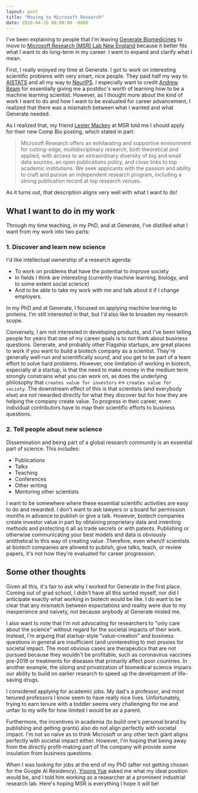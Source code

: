 ```yaml
---
layout: post
title: "Moving to Microsoft Research"
date: 2020-04-26 00:00:00 -0800
---
```


I've been explaining to people that I'm leaving [Generate Biomedicines](https://generatebiomedicines.com/) to move to [Microsoft Research (MSR) Lab New England](https://www.microsoft.com/en-us/research/lab/microsoft-research-new-england/) because it better fits what I want to do long-term in my career. I want to expand and clarify what I mean. 

First, I really enjoyed my time at Generate. I got to work on interesting scientific problems with very smart, nice people. They paid half my way to [AISTATS](https://yangkky.github.io/2019/05/15/reflections-on-aistats2019.html) and all my way to [NeurIPS](https://yangkky.github.io/2019/12/19/neurips-workshops-reflections.html). I especially want to credit [Andrew Beam](https://www.hsph.harvard.edu/andrew-beam/) for essentially giving me a postdoc's worth of learning how to be a machine learning scientist. However, as I thought more about the kind of work I want to do and how I want to be evaluated for career advancement, I realized that there was a mismatch between what I wanted and what Generate needed. 

As I realized that, my friend [Lester Mackey](https://www.microsoft.com/en-us/research/people/lmackey/) at MSR told me I should apply for their new Comp Bio posting, which stated in part:

>Microsoft Research offers an exhilarating and supportive environment for cutting-edge, multidisciplinary research, both theoretical and applied, with access to an extraordinary diversity of big and small data sources, an open publications policy, and close links to top academic institutions. We seek applicants with the passion and ability to craft and pursue an independent research program, including a strong publication record at top research venues. 

As it turns out, that description aligns very well with what I want to do!

## What I want to do in my work

Through my time teaching, in my PhD, and at Generate, I've distilled what I want from my work into two parts: 

### 1. Discover and learn new science

I'd like intellectual ownership of a research agenda:

- To work on problems that have the potential to improve society
- In fields I think are interesting (currently machine learning, biology, and to some extent social science)
- And to be able to take my work with me and talk about it if I change employers.

In my PhD and at Generate, I focused on applying machine learning to proteins. I'm still interested in that, but I'd also like to broaden my research scope. 

Conversely, I am not interested in developing products, and I've been telling people for years that one of my career goals is to not think about business questions. Generate, and probably other Flagship startups, are great places to work if you want to build a biotech company as a scientist. They're generally well-run and scientifically sound, and you get to be part of a team effort to solve hard problems. However, one limitation of working in biotech, especially at a startup, is that the need to make money in the medium term strongly constrains what you can work on, as does the underlying philosophy that `creates value for investors` &harr; `creates value for society`. The downstream effect of this is that scientists (and everybody else) are not rewarded directly for what they discover but for how they are helping the company create value. To progress in their career, even individual contributors have to map their scientific efforts to business questions. 


### 2. Tell people about new science

Dissemination and being part of a global research community is an essential part of science. This includes: 

- Publications
- Talks
- Teaching
- Conferences
- Other writing
- Mentoring other scientists

I want to be somewhere where these essential scientific activities are easy to do and rewarded. I don't want to ask lawyers or a board for permission months in advance to publish or give a talk. However, biotech companies create investor value in part by obtaining proprietary data and inventing methods and protecting it all as trade secrets or with patents. Publishing or otherwise communicating your best models and data is obviously antithetical to this way of creating value. Therefore, even when/if scientists at biotech companies are allowed to publish, give talks, teach, or review papers, it's not how they're evaluated for career progression. 


## Some other thoughts

Given all this, it's fair to ask why I worked for Generate in the first place. Coming out of grad school, I didn't have all this sorted myself, nor did I anticipate exactly what working in biotech would be like. I do want to be clear that any mismatch between expectations and reality were due to my inexperience and naivety, not because anybody at Generate misled me. 

I also want to note that I'm not advocating for researchers to "only care about the science" without regard for the societal impacts of their work. Instead, I'm arguing that startup-style "value-creation" and business questions in general are insufficient (and uninteresting to me) proxies for societal impact. The most obvious cases are therapeutics that are not pursued because they wouldn't be profitable, such as coronavirus vaccines pre-2019 or treatments for diseases that primarily affect poor countries. In another example, the siloing and privatization of biomedical science impairs our ability to build on earlier research to speed up the development of life-saving drugs. 

I considered applying for academic jobs. My dad's a professor, and most tenured professors I know seem to have really nice lives. Unfortunately, trying to earn tenure with a toddler seems very challenging for me and unfair to my wife for how limited I would be as a parent. 

Furthermore, the incentives in academia (to build one's personal brand by publishing and getting grants) also do not align perfectly with societal impact. I'm not so naive as to think Microsoft or any other tech giant aligns perfectly with societal impact either. However, I'm hoping that being away from the directly profit-making part of the company will provide some insulation from business questions. 

When I was looking for jobs at the end of my PhD (after not getting chosen for the Google AI Residency), [Yisong Yue](http://www.yisongyue.com/index.php) asked me what my ideal position would be, and I told him working as a researcher at a prominent industrial research lab. Here's hoping MSR is everything I hope it will be!